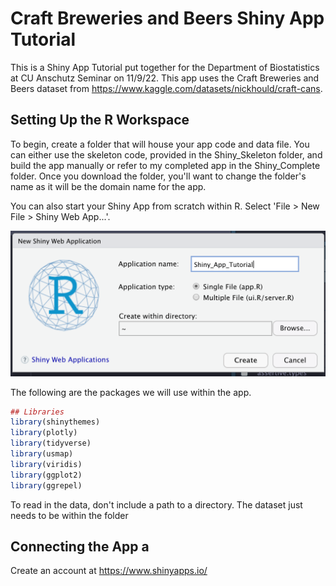 # Craft Breweries and Beers Shiny App Tutorial

This is a Shiny App Tutorial put together for the Department of Biostatistics at CU Anschutz Seminar on 11/9/22. This app uses the Craft Breweries and Beers dataset from https://www.kaggle.com/datasets/nickhould/craft-cans.

## Setting Up the R Workspace

To begin, create a folder that will house your app code and data file. You can either use the skeleton code, provided in the Shiny_Skeleton folder, and build the app manually or refer to my completed app in the Shiny_Complete folder. Once you download the folder, you'll want to change the folder's name as it will be the domain name for the app. 

You can also start your Shiny App from scratch within R. Select 'File > New File > Shiny Web App...'. 

<img src="README_files/create-app.png" width="1000">

The following are the packages we will use within the app. 

``` r
## Libraries 
library(shinythemes)
library(plotly)
library(tidyverse)
library(usmap)
library(viridis)
library(ggplot2)
library(ggrepel)
```

To read in the data, don't include a path to a directory. The dataset just needs to be within the folder 

## Connecting the App a
Create an account at https://www.shinyapps.io/


